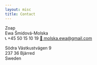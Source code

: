 ```yaml
---
layout: misc
title: Contact
---
```


Zoap  
Ewa Šmidová-Molska  
:telephone_receiver: +45 50 15 10 19
[:e-mail: molska.ewa@gmail.com]('mailto:molska.ewa@gmail.com')


Södra Västkustvägen 9  
237 36 Bjärred  
Sweden
